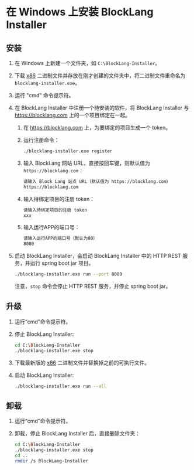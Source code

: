 # 在 Windows 上安装 BlockLang Installer

## 安装

1. 在 Windows 上新建一个文件夹，如 `C:\BlockLang-Installer`。
2. 下载 [x86](https://coming.soon) 二进制文件并存放在刚才创建的文件夹中，将二进制文件重命名为 `blocklang-installer.exe`。
3. 运行 "cmd" 命令提示符。
4. 在 BlockLang Installer 中注册一个待安装的软件，将 BlockLang Installer 与 <https://blocklang.com> 上的一个项目绑定在一起。
   1. 在 <https://blocklang.com> 上，为要绑定的项目生成一个 token。
   2. 运行注册命令：

        ```sh
        ./blocklang-installer.exe register
        ```

   3. 输入 BlockLang 网站 URL，直接按回车键，则默认值为 `https://blocklang.com`：

         ```sh
         请输入 Block Lang 站点 URL（默认值为 https://blocklang.com）
         https://blocklang.com
         ```

   4. 输入待绑定项目的注册 token：

         ```sh
         请输入待绑定项目的注册 token
         xxx
         ```

   5. 输入运行APP的端口号：

        ```sh
        请输入运行APP的端口号（默认为80）
        8080
        ```

5. 启动 BlockLang Installer，会启动 BlockLang Installer 中的 HTTP REST 服务，并运行 spring boot jar 项目。

     ```sh
     ./blocklang-installer.exe run --port 8080
     ```
     注意，`stop` 命令会停止 HTTP REST 服务，并停止 spring boot jar。

## 升级

1. 运行“cmd”命令提示符。
2. 停止 BlockLang Installer:

     ```sh
     cd C:\BlockLang-Installer
     ./blocklang-installer.exe stop
     ```

3. 下载最新版的 [x86](https://coming.soon) 二进制文件并替换掉之前的可执行文件。
4. 启动 BlockLang Installer:

     ```sh
     ./blocklang-installer.exe run --all
     ```

## 卸载

1. 运行“cmd”命令提示符。
2. 卸载，停止 BlockLang Installer 后，直接删除文件夹：

     ```sh
     cd C:\BlockLang-Installer
     ./blocklang-installer.exe stop
     cd ..
     rmdir /s BlockLang-Installer
     ```
